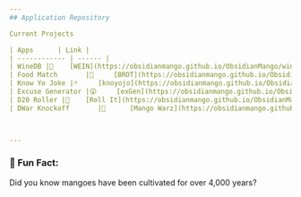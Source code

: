 ```yaml
---
## Application Repository

Current Projects

| Apps      | Link |
| ------------ | ------ |
| WineDB |🍷    [WEIN](https://obsidianmango.github.io/ObsidianMango/wine.html)    |
| Food Match       |🥖     [BROT](https://obsidianmango.github.io/ObsidianMango/food.html)    |
| Know Yo Joke |🃏     [knoyojo](https://obsidianmango.github.io/ObsidianMango/comedy.html)    |
| Excuse Generator |😲     [exGen](https://obsidianmango.github.io/ObsidianMango/wine.html)    |
| D20 Roller |🎲    [Roll It](https://obsidianmango.github.io/ObsidianMango/wine.html) |
| DWar Knockoff       |🥭      [Mango Warz](https://obsidianmango.github.io/ObsidianMango/mangowarz.html)     |



---
```


### 🦖 Fun Fact:

Did you know mangoes have been cultivated for over 4,000 years?










<!---




## Roadmap

- [x] Initial release
- [ ] Add new feature X
- [ ] Improve performance





ObsidianMango/ObsidianMango is a ✨ special ✨ repository because its `README.md` (this file) appears on your GitHub profile.
You can click the Preview link to take a look at your changes.
 old stuff 
Welcome to **MangoWars**! This project is a **dynamic web-based game** where players can engage in goods trading around the world as well as buy exciting  assets that can be sold for a chance of loss or profit. 🌴🐉



## 🛠️ Technologies Used
- **HTML5**: The backbone of our web structure.
- **CSS3**: Stylizing the game for a responsive and engaging experience.
- **JavaScript**: Making MangoWars interactive, lively requiring strategy!
- **Node.js**: Backend integration for smooth performance and scalability.

---


## 👥 Team

- **Mango** - Lead Developer, Creative Visionary 🥭


---
--->

